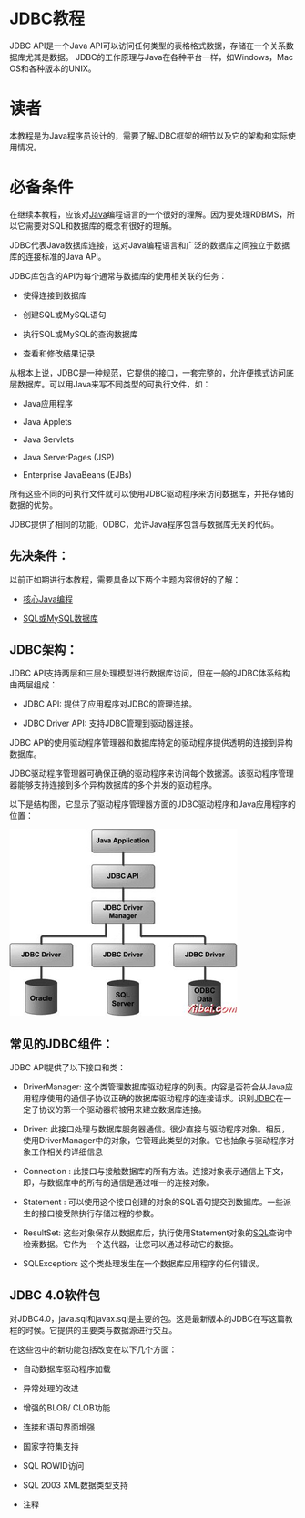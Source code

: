 # JDBC教程

JDBC API是一个Java API可以访问任何类型的表格格式数据，存储在一个关系数据库尤其是数据。 JDBC的工作原理与Java在各种平台一样，如Windows，Mac OS和各种版本的UNIX。

# 读者

本教程是为Java程序员设计的，需要了解JDBC框架的细节以及它的架构和实际使用情况。

# 必备条件

在继续本教程，应该对[Java](http://www.yiibai.com/java/)编程语言的一个很好的理解。因为要处理RDBMS，所以它需要对SQL和数据库的概念有很好的理解。

JDBC代表Java数据库连接，这对Java编程语言和广泛的数据库之间独立于数据库的连接标准的Java API。

JDBC库包含的API为每个通常与数据库的使用相关联的任务：

*   使得连接到数据库

*   创建SQL或MySQL语句

*   执行SQL或MySQL的查询数据库

*   查看和修改结果记录

从根本上说，JDBC是一种规范，它提供的接口，一套完整的，允许便携式访问底层数据库。可以用Java来写不同类型的可执行文件，如：

*   Java应用程序

*   Java Applets

*   Java Servlets

*   Java ServerPages (JSP)

*   Enterprise JavaBeans (EJBs)

所有这些不同的可执行文件就可以使用JDBC驱动程序来访问数据库，并把存储的数据的优势。

JDBC提供了相同的功能，ODBC，允许Java程序包含与数据库无关的代码。

## 先决条件：

以前正如期进行本教程，需要具备以下两个主题内容很好的了解：

*   [核心Java编程](http://www.yiibai.com/java/index.html)

*   [SQL或MySQL数据库](http://www.yiibai.com/mysql/index.html)

## JDBC架构：

JDBC API支持两层和三层处理模型进行数据库访问，但在一般的JDBC体系结构由两层组成：

*   JDBC API: 提供了应用程序对JDBC的管理连接。

*   JDBC Driver API: 支持JDBC管理到驱动器连接。

JDBC API的使用驱动程序管理器和数据库特定的驱动程序提供透明的连接到异构数据库。

JDBC驱动程序管理器可确保正确的驱动程序来访问每个数据源。该驱动程序管理器能够支持连接到多个异构数据库的多个并发的驱动程序。

以下是结构图，它显示了驱动程序管理器方面的JDBC驱动程序和Java应用程序的位置：

![JDBC Architecture](../img/21591Q624-0.jpg)

## 常见的JDBC组件：

JDBC API提供了以下接口和类：

*   DriverManager: 这个类管理数据库驱动程序的列表。内容是否符合从Java应用程序使用的通信子协议正确的数据库驱动程序的连接请求。识别[JDBC](http://www.yiibai.com/jdbc/)在一定子协议的第一个驱动器将被用来建立数据库连接。

*   Driver: 此接口处理与数据库服务器通信。很少直接与驱动程序对象。相反，使用DriverManager中的对象，它管理此类型的对象。它也抽象与驱动程序对象工作相关的详细信息

*   Connection : 此接口与接触数据库的所有方法。连接对象表示通信上下文，即，与数据库中的所有的通信是通过唯一的连接对象。

*   Statement : 可以使用这个接口创建的对象的SQL语句提交到数据库。一些派生的接口接受除执行存储过程的参数。

*   ResultSet: 这些对象保存从数据库后，执行使用Statement对象的[SQL](http://www.yiibai.com/sql/)查询中检索数据。它作为一个迭代器，让您可以通过移动它的数据。

*   SQLException: 这个类处理发生在一个数据库应用程序的任何错误。

## JDBC 4.0软件包

对JDBC4.0，java.sql和javax.sql是主要的包。这是最新版本的JDBC在写这篇教程的时候。它提供的主要类与数据源进行交互。

在这些包中的新功能包括改变在以下几个方面：

*   自动数据库驱动程序加载

*   异常处理的改进

*   增强的BLOB/ CLOB功能

*   连接和语句界面增强

*   国家字符集支持

*   SQL ROWID访问

*   SQL 2003 XML数据类型支持

*   注释
